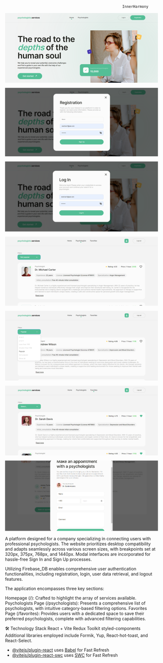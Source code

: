                                                           InnerHarmony
![Home Page](https://github.com/Vitalii-Malyk/InnerHarmony/blob/262bc5aca320b909c61644d025eea00cba27a43e/src/helpers/imgFromReadme/Homepage.png)

![Registration](https://github.com/Vitalii-Malyk/InnerHarmony/blob/262bc5aca320b909c61644d025eea00cba27a43e/src/helpers/imgFromReadme/Registration.png)

![LogIn](https://github.com/Vitalii-Malyk/InnerHarmony/blob/262bc5aca320b909c61644d025eea00cba27a43e/src/helpers/imgFromReadme/LogIn.png)

![Psychologist Page](https://github.com/Vitalii-Malyk/InnerHarmony/blob/262bc5aca320b909c61644d025eea00cba27a43e/src/helpers/imgFromReadme/PsychologistPage.png)

![Filters](https://github.com/Vitalii-Malyk/InnerHarmony/blob/262bc5aca320b909c61644d025eea00cba27a43e/src/helpers/imgFromReadme/Filters.png)

![Favorites Page](https://github.com/Vitalii-Malyk/InnerHarmony/blob/262bc5aca320b909c61644d025eea00cba27a43e/src/helpers/imgFromReadme/FavoritesPage.png)

![Appointment](https://github.com/Vitalii-Malyk/InnerHarmony/blob/262bc5aca320b909c61644d025eea00cba27a43e/src/helpers/imgFromReadme/Appointment.png)

A platform designed for a company specializing in connecting users with professional psychologists.
The website prioritizes desktop compatibility and adapts seamlessly across various screen sizes, with breakpoints set at 320px, 375px, 768px, and 1440px. Modal interfaces are incorporated for hassle-free Sign In and Sign Up processes.

Utilizing Firebase_DB enables comprehensive user authentication functionalities, including registration, login, user data retrieval, and logout features.

The application encompasses three key sections:

Homepage (/): Crafted to highlight the array of services available.
Psychologists Page (/psychologists): Presents a comprehensive list of psychologists, with intuitive category-based filtering options.
Favorites Page (/favorites): Provides users with a dedicated space to save their preferred psychologists, complete with advanced filtering capabilities.

🛠️ Technology Stack
React + Vite
Redux Toolkit
styled-components
Additional libraries employed include Formik, Yup, React-hot-toast, and React-Select.





- [@vitejs/plugin-react](https://github.com/vitejs/vite-plugin-react/blob/main/packages/plugin-react/README.md) uses [Babel](https://babeljs.io/) for Fast Refresh
- [@vitejs/plugin-react-swc](https://github.com/vitejs/vite-plugin-react-swc) uses [SWC](https://swc.rs/) for Fast Refresh
